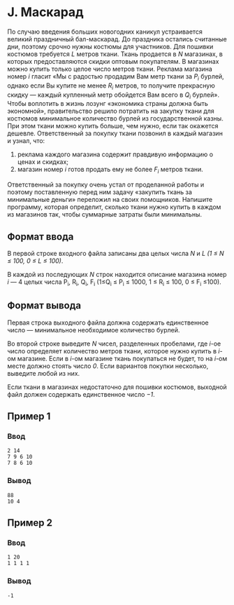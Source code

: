 # J. Маскарад

По случаю введения больших новогодних каникул устраивается великий праздничный бал-маскарад. До праздника остались
считанные дни, поэтому срочно нужны костюмы для участников. Для пошивки костюмов требуется _L_ метров ткани. Ткань
продается в _N_ магазинах, в которых предоставляются скидки оптовым покупателям. В магазинах можно купить только целое
число метров ткани. Реклама магазина номер _i_ гласит «Мы с радостью продадим Вам метр ткани за _P<sub>i</sub>_ бурлей,
однако если Вы купите не менее _R<sub>i</sub>_ метров, то получите прекрасную скидку — каждый купленный метр обойдется
Вам всего в _Q<sub>i</sub>_ бурлей». Чтобы воплотить в жизнь лозунг «экономика страны должна быть экономной»,
правительство решило потратить на закупку ткани для костюмов минимальное количество бурлей из государственной казны. При
этом ткани можно купить больше, чем нужно, если так окажется дешевле. Ответственный за покупку ткани позвонил в каждый
магазин и узнал, что:

1. реклама каждого магазина содержит правдивую информацию о ценах и скидках;
2. магазин номер _i_ готов продать ему не более _F<sub>i</sub>_ метров ткани.

Ответственный за покупку очень устал от проделанной работы и поэтому поставленную перед ним задачу «закупить ткань за
минимальные деньги» переложил на своих помощников. Напишите программу, которая определит, сколько ткани нужно купить в
каждом из магазинов так, чтобы суммарные затраты были минимальны.

## Формат ввода

В первой строке входного файла записаны два целых числа _N_ и _L (1 ≤ N ≤ 100, 0 ≤ L ≤ 100)_.

В каждой из последующих _N_ строк находится описание магазина номер _i_ — 4 целых числа P<sub>i</sub>, R<sub>i</sub>,
Q<sub>i</sub>, F<sub>i</sub> (1≤Q<sub>i</sub> ≤ P<sub>i</sub> ≤ 1000, 1 ≤ R<sub>i</sub> ≤ 100, 0 ≤ F<sub>i</sub> ≤100).

## Формат вывода

Первая строка выходного файла должна содержать единственное число — минимальное необходимое количество бурлей.

Во второй строке выведите _N_ чисел, разделенных пробелами, где _i_-ое число определяет количество метров ткани, которое
нужно купить в _i_-ом магазине. Если в _i_-ом магазине ткань покупаться не будет, то на _i_-ом месте должно стоять число
_0_. Если вариантов покупки несколько, выведите любой из них.

Если ткани в магазинах недостаточно для пошивки костюмов, выходной файл должен содержать единственное число _−1_.

## Пример 1

### Ввод

    2 14
    7 9 6 10
    7 8 6 10

### Вывод

    88
    10 4 

## Пример 2

### Ввод

    1 20
    1 1 1 1

### Вывод

    -1
